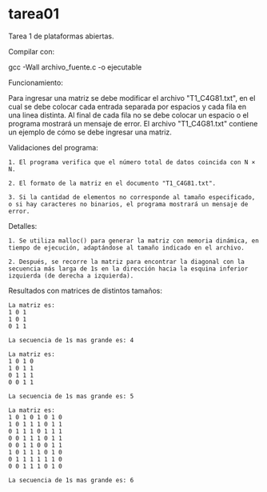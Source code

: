 # tarea01
Tarea 1 de plataformas abiertas.

Compilar con:

gcc -Wall archivo_fuente.c -o ejecutable

Funcionamiento:

Para ingresar una matriz se debe modificar el archivo "T1_C4G81.txt", en el cual se debe colocar cada entrada separada por espacios y cada fila en una linea distinta. Al final de cada fila no se debe colocar un espacio o el programa mostrará un mensaje de error.
El archivo "T1_C4G81.txt" contiene un ejemplo de cómo se debe ingresar una matriz.

Validaciones del programa:

    1. El programa verifica que el número total de datos coincida con N × N.

    2. El formato de la matriz en el documento "T1_C4G81.txt".

    3. Si la cantidad de elementos no corresponde al tamaño especificado, o si hay caracteres no binarios, el programa mostrará un mensaje de error.

Detalles:

    1. Se utiliza malloc() para generar la matriz con memoria dinámica, en tiempo de ejecución, adaptándose al tamaño indicado en el archivo.

    2. Después, se recorre la matriz para encontrar la diagonal con la secuencia más larga de 1s en la dirección hacia la esquina inferior izquierda (de derecha a izquierda).

Resultados con matrices de distintos tamaños:

    La matriz es: 
    1 0 1 
    1 0 1 
    0 1 1 

    La secuencia de 1s mas grande es: 4

    La matriz es: 
    1 0 1 0 
    1 0 1 1 
    0 1 1 1 
    0 0 1 1 

    La secuencia de 1s mas grande es: 5

    La matriz es: 
    1 0 1 0 1 0 1 0 
    1 0 1 1 1 0 1 1 
    0 1 1 1 0 1 1 1 
    0 0 1 1 1 0 1 1 
    0 0 1 1 0 0 1 1 
    1 0 1 1 1 0 1 0 
    0 1 1 1 1 1 1 0 
    0 0 1 1 1 0 1 0 

    La secuencia de 1s mas grande es: 6